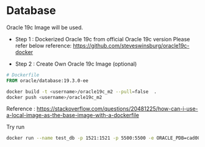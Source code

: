# Database 
Oracle 19c Image will be used.

- Step 1 : Dockerized Oracle 19c from official Oracle 19c version
Please refer below reference:
https://github.com/steveswinsburg/oracle19c-docker

- Step 2 : Create Own Oracle 19c Image (optional)
```Dockerfile
# Dockerfile
FROM oracle/database:19.3.0-ee
```

```bash
docker build -t <username>/oracle19c_m2 --pull=false  . 
docker push <username>/oracle19c_m2
```
Reference : https://stackoverflow.com/questions/20481225/how-can-i-use-a-local-image-as-the-base-image-with-a-dockerfile

Try run
```bash
docker run --name test_db -p 1521:1521 -p 5500:5500 -e ORACLE_PDB=cad003 -e ORACLE_PWD=123456 -e INIT_SGA_SIZE=3000 -e INIT_PGA_SIZE=1000 -v /opt/oracle/oradata -d <username>/oracle19c_m2
```